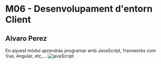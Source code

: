 # M06 - Desenvolupament d'entorn Client
## Alvaro Perez

En aquest mòdul aprendràs programar amb JavaScript, framworks com Vue, Angular, etc,...
![javaScript](https://cdn.computerhoy.com/sites/navi.axelspringer.es/public/media/image/2019/03/javascript.jpg
)
